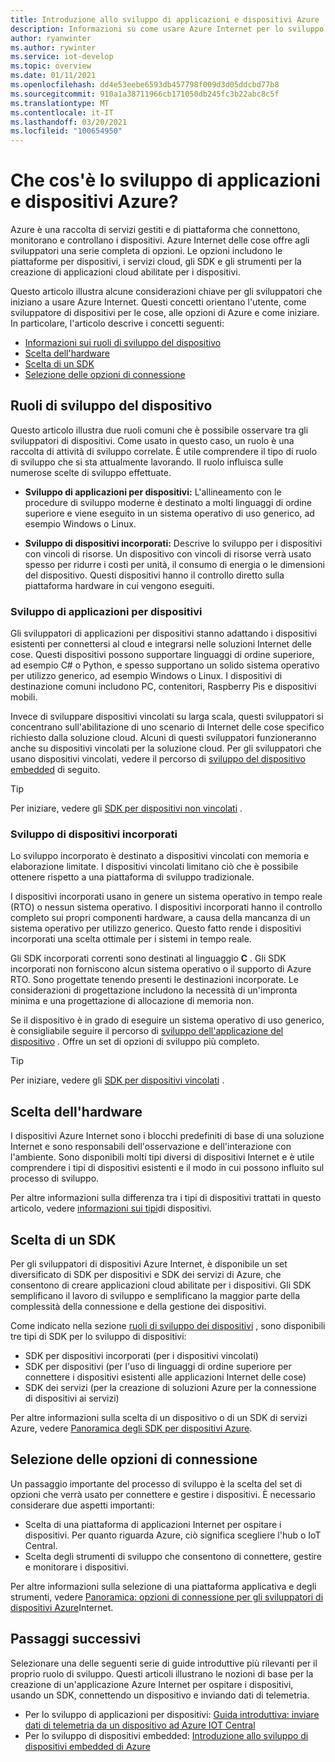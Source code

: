```yaml
---
title: Introduzione allo sviluppo di applicazioni e dispositivi Azure
description: Informazioni su come usare Azure Internet per lo sviluppo di dispositivi embedded e la creazione di applicazioni cloud abilitate per i dispositivi.
author: ryanwinter
ms.author: rywinter
ms.service: iot-develop
ms.topic: overview
ms.date: 01/11/2021
ms.openlocfilehash: dd4e53eebe6593db457798f009d3d05ddcbd77b8
ms.sourcegitcommit: 910a1a38711966cb171050db245fc3b22abc8c5f
ms.translationtype: MT
ms.contentlocale: it-IT
ms.lasthandoff: 03/20/2021
ms.locfileid: "100654950"
---
```

# <a name="what-is-azure-iot-device-and-application-development"></a>Che cos'è lo sviluppo di applicazioni e dispositivi Azure?

Azure è una raccolta di servizi gestiti e di piattaforma che connettono, monitorano e controllano i dispositivi. Azure Internet delle cose offre agli sviluppatori una serie completa di opzioni. Le opzioni includono le piattaforme per dispositivi, i servizi cloud, gli SDK e gli strumenti per la creazione di applicazioni cloud abilitate per i dispositivi.

Questo articolo illustra alcune considerazioni chiave per gli sviluppatori che iniziano a usare Azure Internet. Questi concetti orientano l'utente, come sviluppatore di dispositivi per le cose, alle opzioni di Azure e come iniziare. In particolare, l'articolo descrive i concetti seguenti:
- [Informazioni sui ruoli di sviluppo del dispositivo](#device-development-roles)
- [Scelta dell'hardware](#choosing-your-hardware)
- [Scelta di un SDK](#choosing-an-sdk)
- [Selezione delle opzioni di connessione](#selecting-connection-options)

## <a name="device-development-roles"></a>Ruoli di sviluppo del dispositivo
Questo articolo illustra due ruoli comuni che è possibile osservare tra gli sviluppatori di dispositivi. Come usato in questo caso, un ruolo è una raccolta di attività di sviluppo correlate. È utile comprendere il tipo di ruolo di sviluppo che si sta attualmente lavorando. Il ruolo influisca sulle numerose scelte di sviluppo effettuate.

* **Sviluppo di applicazioni per dispositivi:** L'allineamento con le procedure di sviluppo moderne è destinato a molti linguaggi di ordine superiore e viene eseguito in un sistema operativo di uso generico, ad esempio Windows o Linux.

* **Sviluppo di dispositivi incorporati:** Descrive lo sviluppo per i dispositivi con vincoli di risorse. Un dispositivo con vincoli di risorse verrà usato spesso per ridurre i costi per unità, il consumo di energia o le dimensioni del dispositivo. Questi dispositivi hanno il controllo diretto sulla piattaforma hardware in cui vengono eseguiti.

### <a name="device-application-development"></a>Sviluppo di applicazioni per dispositivi
Gli sviluppatori di applicazioni per dispositivi stanno adattando i dispositivi esistenti per connettersi al cloud e integrarsi nelle soluzioni Internet delle cose. Questi dispositivi possono supportare linguaggi di ordine superiore, ad esempio C# o Python, e spesso supportano un solido sistema operativo per utilizzo generico, ad esempio Windows o Linux. I dispositivi di destinazione comuni includono PC, contenitori, Raspberry Pis e dispositivi mobili. 

Invece di sviluppare dispositivi vincolati su larga scala, questi sviluppatori si concentrano sull'abilitazione di uno scenario di Internet delle cose specifico richiesto dalla soluzione cloud. Alcuni di questi sviluppatori funzioneranno anche su dispositivi vincolati per la soluzione cloud. Per gli sviluppatori che usano dispositivi vincolati, vedere il percorso di [sviluppo del dispositivo embedded](#embedded-device-development) di seguito.

> [!TIP]
> Per iniziare, vedere gli [SDK per dispositivi non vincolati](about-iot-sdks.md#unconstrained-device-sdks) .

### <a name="embedded-device-development"></a>Sviluppo di dispositivi incorporati
Lo sviluppo incorporato è destinato a dispositivi vincolati con memoria e elaborazione limitate. I dispositivi vincolati limitano ciò che è possibile ottenere rispetto a una piattaforma di sviluppo tradizionale.

I dispositivi incorporati usano in genere un sistema operativo in tempo reale (RTO) o nessun sistema operativo. I dispositivi incorporati hanno il controllo completo sui propri componenti hardware, a causa della mancanza di un sistema operativo per utilizzo generico. Questo fatto rende i dispositivi incorporati una scelta ottimale per i sistemi in tempo reale.

Gli SDK incorporati correnti sono destinati al linguaggio **C** . Gli SDK incorporati non forniscono alcun sistema operativo o il supporto di Azure RTO. Sono progettate tenendo presenti le destinazioni incorporate. Le considerazioni di progettazione includono la necessità di un'impronta minima e una progettazione di allocazione di memoria non.

Se il dispositivo è in grado di eseguire un sistema operativo di uso generico, è consigliabile seguire il percorso di [sviluppo dell'applicazione del dispositivo](#device-application-development) . Offre un set di opzioni di sviluppo più completo.

> [!TIP]
> Per iniziare, vedere gli [SDK per dispositivi vincolati](about-iot-sdks.md#constrained-device-sdks) .

## <a name="choosing-your-hardware"></a>Scelta dell'hardware
I dispositivi Azure Internet sono i blocchi predefiniti di base di una soluzione Internet e sono responsabili dell'osservazione e dell'interazione con l'ambiente. Sono disponibili molti tipi diversi di dispositivi Internet e è utile comprendere i tipi di dispositivi esistenti e il modo in cui possono influito sul processo di sviluppo.

Per altre informazioni sulla differenza tra i tipi di dispositivi trattati in questo articolo, vedere [informazioni sui tipi](concepts-iot-device-types.md)di dispositivi.

## <a name="choosing-an-sdk"></a>Scelta di un SDK
Per gli sviluppatori di dispositivi Azure Internet, è disponibile un set diversificato di SDK per dispositivi e SDK dei servizi di Azure, che consentono di creare applicazioni cloud abilitate per i dispositivi. Gli SDK semplificano il lavoro di sviluppo e semplificano la maggior parte della complessità della connessione e della gestione dei dispositivi. 

Come indicato nella sezione [ruoli di sviluppo dei dispositivi](#device-development-roles) , sono disponibili tre tipi di SDK per lo sviluppo di dispositivi:
- SDK per dispositivi incorporati (per i dispositivi vincolati)
- SDK per dispositivi (per l'uso di linguaggi di ordine superiore per connettere i dispositivi esistenti alle applicazioni Internet delle cose)
- SDK dei servizi (per la creazione di soluzioni Azure per la connessione di dispositivi ai servizi)

Per altre informazioni sulla scelta di un dispositivo o di un SDK di servizi Azure, vedere [Panoramica degli SDK per dispositivi Azure](about-iot-sdks.md).

## <a name="selecting-connection-options"></a>Selezione delle opzioni di connessione
Un passaggio importante del processo di sviluppo è la scelta del set di opzioni che verrà usato per connettere e gestire i dispositivi. È necessario considerare due aspetti importanti:
- Scelta di una piattaforma di applicazioni Internet per ospitare i dispositivi. Per quanto riguarda Azure, ciò significa scegliere l'hub o IoT Central.
- Scelta degli strumenti di sviluppo che consentono di connettere, gestire e monitorare i dispositivi.

Per altre informazioni sulla selezione di una piattaforma applicativa e degli strumenti, vedere [Panoramica: opzioni di connessione per gli sviluppatori di dispositivi Azure](concepts-overview-connection-options.md)Internet.

## <a name="next-steps"></a>Passaggi successivi
Selezionare una delle seguenti serie di guide introduttive più rilevanti per il proprio ruolo di sviluppo. Questi articoli illustrano le nozioni di base per la creazione di un'applicazione Azure Internet per ospitare i dispositivi, usando un SDK, connettendo un dispositivo e inviando dati di telemetria.  
- Per lo sviluppo di applicazioni per dispositivi:  [Guida introduttiva: inviare dati di telemetria da un dispositivo ad Azure IOT Central](quickstart-send-telemetry-python.md)
- Per lo sviluppo di dispositivi embedded: [Introduzione allo sviluppo di dispositivi embedded di Azure](quickstart-device-development.md)

